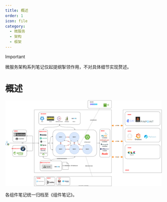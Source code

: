```yaml
---
title: 概述
order: 1
icon: file
category:
  - 微服务	
  - 架构
  - 框架
---
```


> [!important]
> 微服务架构系列笔记仅起提纲掣领作用，不对具体细节实现赘述。

# 概述

![微服务技术鸟瞰图](../images/微服务技术鸟瞰图.svg)

各组件笔记统一归档至《组件笔记》。


